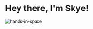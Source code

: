 # Hey there, I'm Skye!

![hands-in-space](https://c.tenor.com/VC9G3lup1TUAAAAC/beautiful-night.gif)

